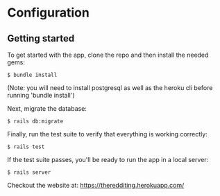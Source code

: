 # Configuration

## Getting started

To get started with the app, clone the repo and then install the needed gems:

```
$ bundle install
```
(Note: you will need to install postgresql as well as the heroku cli before running 'bundle install')

Next, migrate the database:

```
$ rails db:migrate
```

Finally, run the test suite to verify that everything is working correctly:

```
$ rails test
```

If the test suite passes, you'll be ready to run the app in a local server:

```
$ rails server
```

Checkout the website at: https://theredditing.herokuapp.com/
